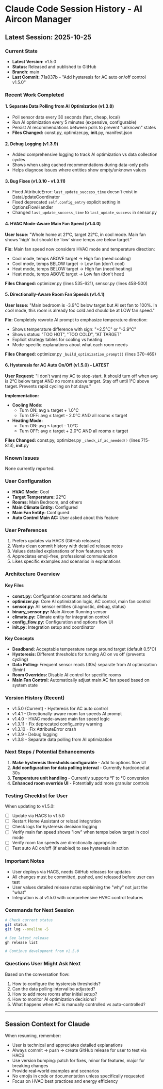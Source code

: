 # Claude Code Session History - AI Aircon Manager

## Latest Session: 2025-10-25

### Current State
- **Latest Version:** v1.5.0
- **Status:** Released and published to GitHub
- **Branch:** main
- **Last Commit:** 71a037b - "Add hysteresis for AC auto on/off control v1.5.0"

### Recent Work Completed

#### 1. Separate Data Polling from AI Optimization (v1.3.8)
- Poll sensor data every 30 seconds (fast, cheap, local)
- Run AI optimization every 5 minutes (expensive, configurable)
- Persist AI recommendations between polls to prevent "unknown" states
- **Files Changed:** const.py, optimizer.py, __init__.py, manifest.json

#### 2. Debug Logging (v1.3.9)
- Added comprehensive logging to track AI optimization vs data collection cycles
- Shows when using cached recommendations during data-only polls
- Helps diagnose issues where entities show empty/unknown values

#### 3. Bug Fixes (v1.3.10 - v1.3.11)
- Fixed AttributeError: `last_update_success_time` doesn't exist in DataUpdateCoordinator
- Fixed deprecated `self.config_entry` explicit setting in OptionsFlowHandler
- Changed `last_update_success_time` to `last_update_success` in sensor.py

#### 4. HVAC Mode-Aware Main Fan Speed (v1.4.0)
**User Issue:** "Whole home at 21°C, target 22°C, in cool mode. Main fan shows 'high' but should be 'low' since temps are below target."

**Fix:** Main fan speed now considers HVAC mode and temperature direction:
- Cool mode, temps ABOVE target → High fan (need cooling)
- Cool mode, temps BELOW target → Low fan (don't cool)
- Heat mode, temps BELOW target → High fan (need heating)
- Heat mode, temps ABOVE target → Low fan (don't heat)

**Files Changed:** optimizer.py (lines 535-621), sensor.py (lines 458-500)

#### 5. Directionally-Aware Room Fan Speeds (v1.4.1)
**User Issue:** "Main bedroom is -3.9°C below target but AI set fan to 100%. In cool mode, this room is already too cold and should be at LOW fan speed."

**Fix:** Completely rewrote AI prompt to emphasize temperature direction:
- Shows temperature difference with sign: "+2.5°C" or "-3.9°C"
- Shows status: "TOO HOT", "TOO COLD", "AT TARGET"
- Explicit strategy tables for cooling vs heating
- Mode-specific explanations about what each room needs

**Files Changed:** optimizer.py `_build_optimization_prompt()` (lines 370-469)

#### 6. Hysteresis for AC Auto On/Off (v1.5.0) - LATEST
**User Request:** "I don't want my AC to stop-start. It should turn off when avg is 2°C below target AND no rooms above target. Stay off until 1°C above target. Prevents rapid cycling on hot days."

**Implementation:**
- **Cooling Mode:**
  - Turn ON: avg ≥ target + 1.0°C
  - Turn OFF: avg ≤ target - 2.0°C AND all rooms ≤ target
- **Heating Mode:**
  - Turn ON: avg ≤ target - 1.0°C
  - Turn OFF: avg ≥ target + 2.0°C AND all rooms ≥ target

**Files Changed:** const.py, optimizer.py `_check_if_ac_needed()` (lines 715-813), __init__.py

### Known Issues
None currently reported.

### User Configuration
- **HVAC Mode:** Cool
- **Target Temperature:** 22°C
- **Rooms:** Main Bedroom, and others
- **Main Climate Entity:** Configured
- **Main Fan Entity:** Configured
- **Auto Control Main AC:** User asked about this feature

### User Preferences
1. Prefers updates via HACS (GitHub releases)
2. Wants clean commit history with detailed release notes
3. Values detailed explanations of how features work
4. Appreciates emoji-free, professional communication
5. Likes specific examples and scenarios in explanations

### Architecture Overview

#### Key Files
- **const.py:** Configuration constants and defaults
- **optimizer.py:** Core AI optimization logic, AC control, main fan control
- **sensor.py:** All sensor entities (diagnostic, debug, status)
- **binary_sensor.py:** Main Aircon Running sensor
- **climate.py:** Climate entity for integration control
- **config_flow.py:** Configuration and options flow UI
- **__init__.py:** Integration setup and coordinator

#### Key Concepts
- **Deadband:** Acceptable temperature range around target (default 0.5°C)
- **Hysteresis:** Different thresholds for turning AC on vs off (prevents cycling)
- **Data Polling:** Frequent sensor reads (30s) separate from AI optimization (5min)
- **Room Overrides:** Disable AI control for specific rooms
- **Main Fan Control:** Automatically adjust main AC fan speed based on system state

### Version History (Recent)
- v1.5.0 (Current) - Hysteresis for AC auto control
- v1.4.1 - Directionally-aware room fan speeds AI prompt
- v1.4.0 - HVAC mode-aware main fan speed logic
- v1.3.11 - Fix deprecated config_entry warning
- v1.3.10 - Fix AttributeError crash
- v1.3.9 - Debug logging
- v1.3.8 - Separate data polling from AI optimization

### Next Steps / Potential Enhancements
1. **Make hysteresis thresholds configurable** - Add to options flow UI
2. **Add configuration for data polling interval** - Currently hardcoded at 30s
3. **Temperature unit handling** - Currently supports °F to °C conversion
4. **Enhanced room override UI** - Potentially add more granular controls

### Testing Checklist for User
When updating to v1.5.0:
- [ ] Update via HACS to v1.5.0
- [ ] Restart Home Assistant or reload integration
- [ ] Check logs for hysteresis decision logging
- [ ] Verify main fan speed shows "low" when temps below target in cool mode
- [ ] Verify room fan speeds are directionally appropriate
- [ ] Test auto AC on/off (if enabled) to see hysteresis in action

### Important Notes
- User deploys via HACS, needs GitHub releases for updates
- All changes must be committed, pushed, and released before user can test
- User values detailed release notes explaining the "why" not just the "what"
- Integration is at v1.5.0 with comprehensive HVAC control features

### Commands for Next Session
```bash
# Check current status
git status
git log --oneline -5

# See latest release
gh release list

# Continue development from v1.5.0
```

### Questions User Might Ask Next
Based on the conversation flow:
1. How to configure the hysteresis thresholds?
2. Can the data polling interval be adjusted?
3. How to add more rooms after initial setup?
4. How to monitor AI optimization decisions?
5. What happens when AC is manually controlled vs auto-controlled?

---

## Session Context for Claude

When resuming, remember:
- User is technical and appreciates detailed explanations
- Always commit → push → create GitHub release for user to test via HACS
- Use version bumping: patch for fixes, minor for features, major for breaking changes
- Provide real-world examples and scenarios
- No emojis in code or documentation unless specifically requested
- Focus on HVAC best practices and energy efficiency
